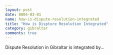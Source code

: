 ```yaml
---
layout: post
date: 0004-03-01
name: how-is-dispute-resolution-integrated
title: "How is Dispture Resolution Integrated"
category: gibraltar
comments: true
---
```


Dispute Resolution in Gibraltar is integrated by...
